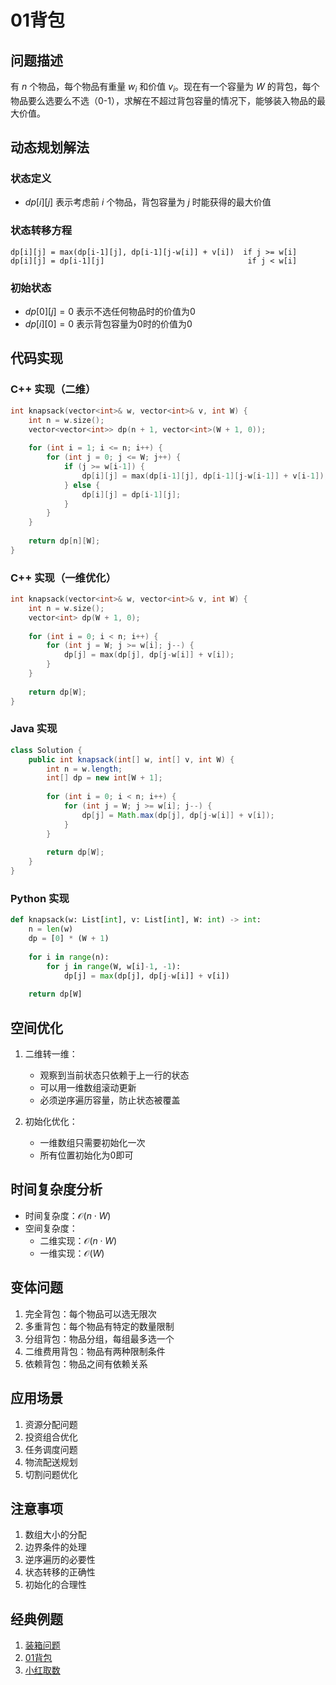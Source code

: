 # 01背包

## 问题描述

有 $n$ 个物品，每个物品有重量 $w_i$ 和价值 $v_i$。现在有一个容量为 $W$ 的背包，每个物品要么选要么不选（0-1），求解在不超过背包容量的情况下，能够装入物品的最大价值。

## 动态规划解法

### 状态定义
- $dp[i][j]$ 表示考虑前 $i$ 个物品，背包容量为 $j$ 时能获得的最大价值

### 状态转移方程
```
dp[i][j] = max(dp[i-1][j], dp[i-1][j-w[i]] + v[i])  if j >= w[i]
dp[i][j] = dp[i-1][j]                                if j < w[i]
```

### 初始状态
- $dp[0][j] = 0$ 表示不选任何物品时的价值为0
- $dp[i][0] = 0$ 表示背包容量为0时的价值为0

## 代码实现

### C++ 实现（二维）
```c++
int knapsack(vector<int>& w, vector<int>& v, int W) {
    int n = w.size();
    vector<vector<int>> dp(n + 1, vector<int>(W + 1, 0));
    
    for (int i = 1; i <= n; i++) {
        for (int j = 0; j <= W; j++) {
            if (j >= w[i-1]) {
                dp[i][j] = max(dp[i-1][j], dp[i-1][j-w[i-1]] + v[i-1]);
            } else {
                dp[i][j] = dp[i-1][j];
            }
        }
    }
    
    return dp[n][W];
}
```

### C++ 实现（一维优化）
```c++
int knapsack(vector<int>& w, vector<int>& v, int W) {
    int n = w.size();
    vector<int> dp(W + 1, 0);
    
    for (int i = 0; i < n; i++) {
        for (int j = W; j >= w[i]; j--) {
            dp[j] = max(dp[j], dp[j-w[i]] + v[i]);
        }
    }
    
    return dp[W];
}
```

### Java 实现
```java
class Solution {
    public int knapsack(int[] w, int[] v, int W) {
        int n = w.length;
        int[] dp = new int[W + 1];
        
        for (int i = 0; i < n; i++) {
            for (int j = W; j >= w[i]; j--) {
                dp[j] = Math.max(dp[j], dp[j-w[i]] + v[i]);
            }
        }
        
        return dp[W];
    }
}
```

### Python 实现
```python
def knapsack(w: List[int], v: List[int], W: int) -> int:
    n = len(w)
    dp = [0] * (W + 1)
    
    for i in range(n):
        for j in range(W, w[i]-1, -1):
            dp[j] = max(dp[j], dp[j-w[i]] + v[i])
    
    return dp[W]
```

## 空间优化

1. 二维转一维：
   - 观察到当前状态只依赖于上一行的状态
   - 可以用一维数组滚动更新
   - 必须逆序遍历容量，防止状态被覆盖

2. 初始化优化：
   - 一维数组只需要初始化一次
   - 所有位置初始化为0即可

## 时间复杂度分析

- 时间复杂度：$\mathcal{O}(n \cdot W)$
- 空间复杂度：
  - 二维实现：$\mathcal{O}(n \cdot W)$
  - 一维实现：$\mathcal{O}(W)$

## 变体问题

1. 完全背包：每个物品可以选无限次
2. 多重背包：每个物品有特定的数量限制
3. 分组背包：物品分组，每组最多选一个
4. 二维费用背包：物品有两种限制条件
5. 依赖背包：物品之间有依赖关系

## 应用场景

1. 资源分配问题
2. 投资组合优化
3. 任务调度问题
4. 物流配送规划
5. 切割问题优化

## 注意事项

1. 数组大小的分配
2. 边界条件的处理
3. 逆序遍历的必要性
4. 状态转移的正确性
5. 初始化的合理性

## 经典例题

1. [装箱问题](https://www.nowcoder.com/practice/55100a6608ad4656849dbd1f16d044cb)
2. [01背包](https://www.nowcoder.com/practice/fd55637d3f24484e96dad9e992d3f62e)
3. [小红取数](https://www.nowcoder.com/practice/6a7b2b6c9e3a4f56b1db9f8ca08d889b)